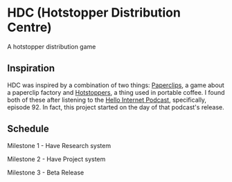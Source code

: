 # HDC (Hotstopper Distribution Centre)
A hotstopper distribution game

## Inspiration
HDC was inspired by a combination of two things: [Paperclips](http://www.decisionproblem.com/paperclips/index2.html), a game about a paperclip factory and [Hotstoppers](https://www.google.com.tr/search?q=Hotstopper), a thing used in portable coffee. I found both of these after listening to the [Hello Internet Podcast](https://hellointernet.fm), specifically, episode 92. In fact, this project started on the day of that podcast's release.

## Schedule
Milestone 1 - Have Research system

Milestone 2 - Have Project system

Milestone 3 - Beta Release
